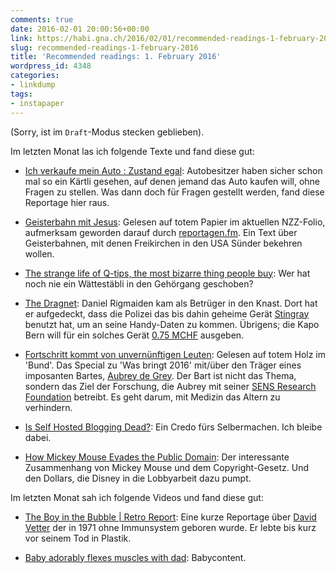 ```yaml
---
comments: true
date: 2016-02-01 20:00:56+00:00
link: https://habi.gna.ch/2016/02/01/recommended-readings-1-february-2016/
slug: recommended-readings-1-february-2016
title: 'Recommended readings: 1. February 2016'
wordpress_id: 4348
categories:
- linkdump
tags:
- instapaper
---
```


(Sorry, ist im `Draft`-Modus stecken geblieben).

Im letzten Monat las ich folgende Texte und fand diese gut:





  * [Ich verkaufe mein Auto : Zustand egal](http://www.tagesspiegel.de/berlin/ich-verkaufe-mein-auto-zustand-egal/12838324.html): Autobesitzer haben sicher schon mal so ein Kärtli gesehen, auf denen jemand das Auto kaufen will, ohne Fragen zu stellen. Was dann doch für Fragen gestellt werden, fand diese Reportage hier raus.


  * [Geisterbahn mit Jesus](http://folio.nzz.ch/2016/februar/geisterbahn-mit-jesus): Gelesen auf totem Papier im aktuellen NZZ-Folio, aufmerksam geworden darauf durch [reportagen.fm](http://reportagen.fm). Ein Text über Geisterbahnen, mit denen Freikirchen in den USA Sünder bekehren wollen.


  * [The strange life of Q-tips, the most bizarre thing people buy](https://www.washingtonpost.com/news/wonk/wp/2016/01/20/we-have-a-q-tips-problem/): Wer hat noch nie ein Wättestäbli in den Gehörgang geschoben?


  * [The Dragnet](http://www.theverge.com/2016/1/13/10758380/stingray-surveillance-device-daniel-rigmaiden-case): Daniel Rigmaiden kam als Betrüger in den Knast. Dort hat er aufgedeckt, dass die Polizei das bis dahin geheime Gerät [Stingray](https://en.wikipedia.org/wiki/Stingray_phone_tracker) benutzt hat, um an seine Handy-Daten zu kommen. Übrigens; die Kapo Bern will für ein solches Gerät [0.75 MCHF](http://www.inside-it.ch/articles/41773) ausgeben.


  * [Fortschritt kommt von unvernünftigen Leuten](http://webspecial.derbund.ch/longform/wasbringt2016/de-grey/): Gelesen auf totem Holz im 'Bund'. Das Special zu 'Was bringt 2016' mit/über den Träger eines imposanten Bartes, [Aubrey de Grey](https://en.wikipedia.org/wiki/Aubrey_de_Grey). Der Bart ist nicht das Thema, sondern das Ziel der Forschung, die Aubrey mit seiner [SENS Research Foundation](https://en.wikipedia.org/wiki/SENS_Research_Foundation) betreibt. Es geht darum, mit Medizin das Altern zu verhindern.


  * [Is Self Hosted Blogging Dead?](http://robertnealan.com/is-self-hosted-blogging-dead/): Ein Credo fürs Selbermachen. Ich bleibe dabei.


  * [How Mickey Mouse Evades the Public Domain](http://priceonomics.com/how-mickey-mouse-evades-the-public-domain/): Der interessante Zusammenhang von Mickey Mouse und dem Copyright-Gesetz. Und den Dollars, die Disney in die Lobbyarbeit dazu pumpt.



Im letzten Monat sah ich folgende Videos und fand diese gut:



  * [The Boy in the Bubble | Retro Report](https://www.youtube.com/watch?v=rSGt_duNjGg): Eine kurze Reportage über [David Vetter](https://en.wikipedia.org/wiki/David_Vetter) der in 1971 ohne Immunsystem geboren wurde. Er lebte bis kurz vor seinem Tod in Plastik.


  * [Baby adorably flexes muscles with dad](https://www.youtube.com/watch?v=dVFKVCQPIjo): Babycontent.


